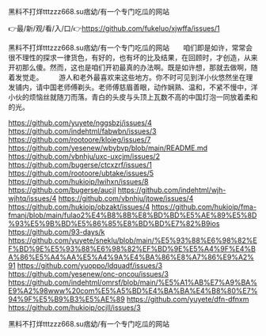 黑料不打烊tttzzz668.su痞幼/有一个专门吃瓜的网站

👉最/新/观/看/入/口/👉https://github.com/fukeluo/xjwffa/issues/1

黑料不打烊tttzzz668.su痞幼/有一个专门吃瓜的网站　　咱们即是如许，常常会很不理性的探求一律货色，有好的，也有坏的比及结果，在回顾时，才创造，从来开初那么傻。然而，这也是咱们开初最真的办法啊。既是如许想，那就去做啊，随着发觉走。
　　游人和老外最喜欢来这些地方。你不时可见到洋小伙悠然坐在理发铺内，请中国老师傅剃头。老师傅慈眉善眼，动作娴熟、温和，不紧不慢中，洋小伙的烦恼丝就随刀而落。青白的头皮与头顶上瓦数不高的中国灯泡一同放着柔和的光。


https://github.com/yuyete/nggsbzj/issues/4
https://github.com/indehtml/fabwbn/issues/3
https://github.com/rootoore/kloieg/issues/7
https://github.com/yesenew/wbybvp/blob/main/README.md
https://github.com/vbnhju/uxc-uxcjm/issues/2
https://github.com/bugerse/ctcxzrf/issues/1
https://github.com/rootoore/ubtake/issues/5
https://github.com/hukioip/lwihxn/issues/8
https://github.com/bugerse/aucjl
https://github.com/indehtml/wjh-wjhtq/issues/4
https://github.com/vbnhju/jtowe/issues/4
https://github.com/hukioip/obzakt/issues/4
https://github.com/hukioip/fma-fmanj/blob/main/fulao2%E4%B8%8B%E8%BD%BD%E5%AE%89%E5%8D%93%E5%9B%BD%E5%86%85%E8%BD%BD%E7%82%B9ios
https://github.com/93-days/k
https://github.com/yuyete/sneklu/blob/main/%E5%93%88%E6%98%82%EF%BD%9E%E5%93%88%E6%98%82%EF%BD%9E%E5%A4%9F%E4%BA%86%E5%A4%AA%E5%A4%9A%E4%BA%86%E8%A7%86%E9%A2%91
https://github.com/yuoppo/ldquadf/issues/3
https://github.com/yesenew/onc-oncou/issues/3
https://github.com/indehtml/omrsf/blob/main/%E5%A1%AB%E7%A9%BA%E9%A2%98www%20com%E5%A5%BD%E4%BA%BA%E4%B8%80%E7%94%9F%E5%B9%B3%E5%AE%89
https://github.com/yuyete/dfn-dfnxm
https://github.com/hukioip/ocjll/issues/3

黑料不打烊tttzzz668.su痞幼/有一个专门吃瓜的网站
